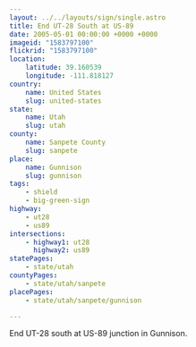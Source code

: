 ```yaml
---
layout: ../../layouts/sign/single.astro
title: End UT-28 South at US-89
date: 2005-05-01 00:00:00 +0000 +0000
imageid: "1583797100"
flickrid: "1583797100"
location:
    latitude: 39.160539
    longitude: -111.818127
country:
    name: United States
    slug: united-states
state:
    name: Utah
    slug: utah
county:
    name: Sanpete County
    slug: sanpete
place:
    name: Gunnison
    slug: gunnison
tags:
    - shield
    - big-green-sign
highway:
    - ut28
    - us89
intersections:
    - highway1: ut28
      highway2: us89
statePages:
    - state/utah
countyPages:
    - state/utah/sanpete
placePages:
    - state/utah/sanpete/gunnison

---
```

End UT-28 south at US-89 junction in Gunnison.
